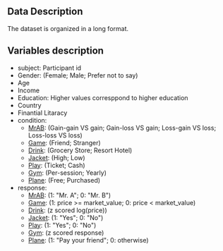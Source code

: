 
## Data Description

The dataset is organized in a long format.

## Variables description

-   subject: Participant id
-   Gender: (Female; Male; Prefer not to say)
-   Age
-   Income
-   Education: Higher values corresppond to higher education
-   Country
-   Finantial Litaracy
-   condition:
    -   [MrAB](https://run.pavlovia.org/simonedambrogio/mmar-questions/#mrab): (Gain-gain VS gain; Gain-loss VS gain; Loss-gain VS loss; Loss-loss VS loss)
    -   [Game](https://run.pavlovia.org/simonedambrogio/mmar-questions/#game): (Friend; Stranger)
    -   [Drink](https://run.pavlovia.org/simonedambrogio/mmar-questions/#drink): (Grocery Store; Resort Hotel)
    -   [Jacket](https://run.pavlovia.org/simonedambrogio/mmar-questions/#jacket): (High; Low)
    -   [Play](https://run.pavlovia.org/simonedambrogio/mmar-questions/#play): (Ticket; Cash)
    -   [Gym](https://run.pavlovia.org/simonedambrogio/mmar-questions/#gym): (Per-session; Yearly)
    -   [Plane](https://run.pavlovia.org/simonedambrogio/mmar-questions/#plane): (Free; Purchased)
-   response:
    -   [MrAB](https://run.pavlovia.org/simonedambrogio/mmar-questions/#mrab): (1: "Mr. A"; 0: "Mr. B")
    -   [Game](https://run.pavlovia.org/simonedambrogio/mmar-questions/#game): (1: price \>= market_value; 0: price \< market_value)
    -   [Drink](https://run.pavlovia.org/simonedambrogio/mmar-questions/#drink): (z scored log(price))
    -   [Jacket](https://run.pavlovia.org/simonedambrogio/mmar-questions/#jacket): (1: "Yes"; 0: "No")
    -   [Play](https://run.pavlovia.org/simonedambrogio/mmar-questions/#play): (1: "Yes"; 0: "No")
    -   [Gym](https://run.pavlovia.org/simonedambrogio/mmar-questions/#gym): (z scored response)
    -   [Plane](https://run.pavlovia.org/simonedambrogio/mmar-questions/#plane): (1: "Pay your friend"; 0: otherwise)
